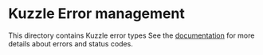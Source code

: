 # Kuzzle Error management

This directory contains Kuzzle error types
See the [documentation](http://kuzzle.io/guide/#status-codes-and-error-format) for more details about errors and status codes.
